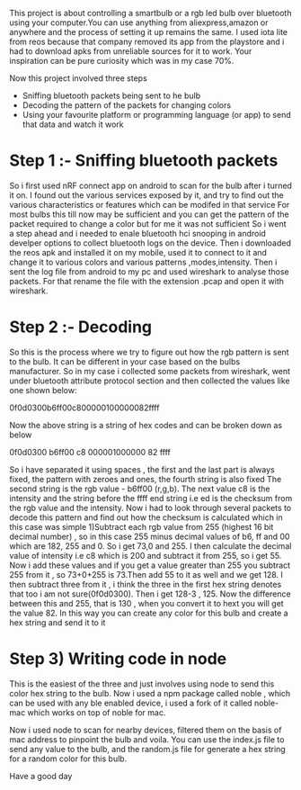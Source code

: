 This project is about controlling a smartbulb or a rgb led bulb over bluetooth using your computer.You can use anything from aliexpress,amazon or anywhere and the process of setting it up remains the same.
I used iota lite from reos because that company removed its app from the playstore and i had to download apks from unreliable sources for it to work.
Your inspiration can be pure curiosity which was in my case 70%.

Now this project involved three steps

- Sniffing bluetooth packets being sent to he bulb
- Decoding the pattern of the packets for changing colors
- Using your favourite platform or programming language (or app) to send that data and watch it work



# Step 1 :- Sniffing bluetooth packets
So i first used nRF connect app on android to scan for the bulb after i turned it on.
I found out the various services exposed by it, and try to find out the various characteristics or features which can be modifed in that service
For most bulbs this till now may be sufficient and you can get the pattern of the packet required to change a color but for me it was not sufficient
So i went a step ahead and i needed to enale bluetooth hci snooping in android develper options to collect bluetooth logs on the device.
Then i downloaded the reos apk and installed it on my mobile, used it to connect to it and change it to various colors and various patterns ,modes,intensity.
Then i sent the log file from android to my pc and used wireshark to analyse those packets.
For that rename the file with the extension .pcap and open it with wireshark.

# Step 2 :- Decoding
So this is the process where we try to figure out how the rgb pattern is sent to the bulb.
It can be different in your case based on the bulbs manufacturer.
So in my case i collected some packets from wireshark, went under bluetooth attribute protocol section and then collected the values like one shown below:

0f0d0300b6ff00c800000100000082ffff

Now the above string is a string of hex codes and can be broken down as below

0f0d0300 b6ff00 c8 000001000000 82 ffff

So i have separated it using spaces , the first and the last part is always fixed, the pattern with zeroes and ones, the fourth string is also fixed
The second string is the rgb value - b6ff00 (r,g,b). The next value c8 is the intensity and the string before the ffff end string i.e ed is the checksum from the rgb value and the intensity.
Now i had to look through several packets to decode this pattern and find out how the checksum is calculated which in this case was simple
1)Subtract each rgb value from 255 (highest 16 bit decimal number) , so in this case 255 minus decimal values of b6, ff and 00 which are 182, 255 and 0.
So i get 73,0 and 255.
I then calculate the decimal value of intensity i.e c8 which is 200 and subtract it from 255, so i get 55.
Now i add these values and if you get a value greater than 255 you subtract 255 from it , so 73+0+255 is 73.Then add 55 to it as well and we get 128.
I then subtract three from it , i think the three in the first hex string denotes that too i am not sure(0f0d0300).
Then i get 128-3 , 125.
Now the difference between this and 255, that is 130 , when you convert it to hext you will get the value 82.
In this way you can create any color for this bulb and create a hex string and send it to it


# Step 3) Writing code in node
This is the easiest of the three and just involves using node to send this color hex string to the bulb.
Now i used a npm package called noble , which can be used with any ble enabled device, i used a fork of it called noble- mac which works on top of noble for mac.

Now i used node to scan for nearby devices, filtered them on the basis of mac address to pinpoint the bulb and voila.
You can use the index.js file to send any value to the bulb, and the random.js file for generate a hex string for a random color for this bulb.

Have a good day

